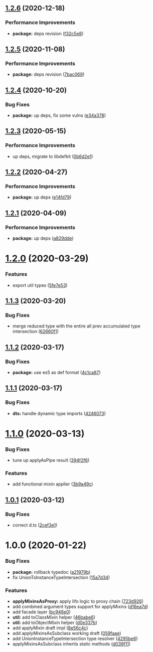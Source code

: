 ## [1.2.6](https://github.com/qiwi/mixin/compare/v1.2.5...v1.2.6) (2020-12-18)


### Performance Improvements

* **package:** deps revision ([f32c5e8](https://github.com/qiwi/mixin/commit/f32c5e817ae18818997248b0007f8e16cdad8445))

## [1.2.5](https://github.com/qiwi/mixin/compare/v1.2.4...v1.2.5) (2020-11-08)


### Performance Improvements

* **package:** deps revision ([7bac069](https://github.com/qiwi/mixin/commit/7bac069e1fe667f714bea1696949995b0aa1bd75))

## [1.2.4](https://github.com/qiwi/mixin/compare/v1.2.3...v1.2.4) (2020-10-20)


### Bug Fixes

* **package:** up deps, fix some vulns ([e34a378](https://github.com/qiwi/mixin/commit/e34a378448121096e789a48b3e85b253b40e0ed4))

## [1.2.3](https://github.com/qiwi/mixin/compare/v1.2.2...v1.2.3) (2020-05-15)


### Performance Improvements

* up deps, migrate to libdefkit ([0b6d2e1](https://github.com/qiwi/mixin/commit/0b6d2e1e7e3e5113c99fcea32e90fd4291df52ad))

## [1.2.2](https://github.com/qiwi/mixin/compare/v1.2.1...v1.2.2) (2020-04-27)


### Performance Improvements

* **package:** up deps ([e14fd79](https://github.com/qiwi/mixin/commit/e14fd793cf8011f5bd53f3407dc4837416724737))

## [1.2.1](https://github.com/qiwi/mixin/compare/v1.2.0...v1.2.1) (2020-04-09)


### Performance Improvements

* **package:** up deps ([a829dde](https://github.com/qiwi/mixin/commit/a829ddea66cc989916d7313442e12eef0cb9dc9c))

# [1.2.0](https://github.com/qiwi/mixin/compare/v1.1.3...v1.2.0) (2020-03-29)


### Features

* export util types ([5fe7e53](https://github.com/qiwi/mixin/commit/5fe7e53c29d1ad5c9e309480e30effa866e86862))

## [1.1.3](https://github.com/qiwi/mixin/compare/v1.1.2...v1.1.3) (2020-03-20)


### Bug Fixes

* merge reduced type with the entire all prev accumulated type intersection ([62660f1](https://github.com/qiwi/mixin/commit/62660f113b650dfefddb362810fcc6aae9d3b6f6))

## [1.1.2](https://github.com/qiwi/mixin/compare/v1.1.1...v1.1.2) (2020-03-17)


### Bug Fixes

* **package:** use es5 as def format ([4c1ca87](https://github.com/qiwi/mixin/commit/4c1ca87cf540980c4cad666decea723397c6dbee))

## [1.1.1](https://github.com/qiwi/mixin/compare/v1.1.0...v1.1.1) (2020-03-17)


### Bug Fixes

* **dts:** handle dynamic type imports ([4246073](https://github.com/qiwi/mixin/commit/424607329c08011ebc90a4ad32d951476db7739e))

# [1.1.0](https://github.com/qiwi/mixin/compare/v1.0.1...v1.1.0) (2020-03-13)


### Bug Fixes

* tune up applyAsPipe result ([394f2f6](https://github.com/qiwi/mixin/commit/394f2f64264fcf656533a59fccaebe2ea51ec88a))


### Features

* add functional mixin applier ([3b9a49c](https://github.com/qiwi/mixin/commit/3b9a49c4b182f91f994be33f5dec3870f7f7cf61))

## [1.0.1](https://github.com/qiwi/mixin/compare/v1.0.0...v1.0.1) (2020-03-12)


### Bug Fixes

* correct d.ts ([2cef3e1](https://github.com/qiwi/mixin/commit/2cef3e14b520a2a1785181c01d99da9fc1bf357e))

# 1.0.0 (2020-01-22)


### Bug Fixes

* **package:** rollback typedoc ([a21979b](https://github.com/qiwi/mixin/commit/a21979b0ed9f928d703ad709ff7619228afb10ea))
* fix UnionToInstanceTypeIntersection ([15a7d34](https://github.com/qiwi/mixin/commit/15a7d346505422ef83f4dde32e2e9ade1eb2a18d))


### Features

* **applyMixinsAsProxy:** apply lifo logic to proxy chain ([723d926](https://github.com/qiwi/mixin/commit/723d926a25f36b0d828996477ceb99b1370bd867))
* add combined argument types support for applyMixins ([d16ea7d](https://github.com/qiwi/mixin/commit/d16ea7dfa04d824791137dff247351f975afac48))
* add facade layer ([bc946e0](https://github.com/qiwi/mixin/commit/bc946e082703d35e440119abc9e2eca54a4fe218))
* **util:** add toClassMixin helper ([46babe6](https://github.com/qiwi/mixin/commit/46babe6fa4b503d744a4bfbdb770ca9b46ebd56f))
* **util:** add toObjectMixin helper ([d0e337b](https://github.com/qiwi/mixin/commit/d0e337bc41922619bf4ee879e0ae620de88c9a49))
* add applyMixin draft impl ([8e56c4c](https://github.com/qiwi/mixin/commit/8e56c4cf735ff0c769e31f93020f8a31acc243d5))
* add applyMixinsAsSubclass working draft ([059faae](https://github.com/qiwi/mixin/commit/059faae34d26afd57fe63b498d84c996c375a620))
* add UnionInstanceTypeIntersection type resolver ([4295be6](https://github.com/qiwi/mixin/commit/4295be6320394288c455ceee37ede62623f8183c))
* applyMixinsAsSubclass inherits static methods ([d039f11](https://github.com/qiwi/mixin/commit/d039f1168b99e84a60b66a51b771189ca528a32c))
